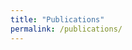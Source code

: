 ```yaml
---
title: "Publications"
permalink: /publications/
---
```


<script src="https://bibbase.org/show?bib=https://bibbase.org/zotero-mypublications/lucaslasota&jsonp=1&folding=1&theme=mila"></script>
